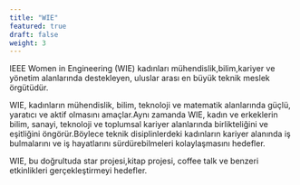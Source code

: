 ```yaml
---
title: "WIE"
featured: true
draft: false
weight: 3
---
```


IEEE Women in Engineering (WIE) kadınları mühendislik,bilim,kariyer ve yönetim alanlarında destekleyen, uluslar arası en büyük teknik meslek örgütüdür.

WIE, kadınların mühendislik, bilim, teknoloji ve matematik alanlarında güçlü, yaratıcı ve aktif olmasını amaçlar.Aynı zamanda WIE, kadın ve erkeklerin bilim, sanayi, teknoloji ve toplumsal kariyer alanlarında birlikteliğini ve eşitliğini öngörür.Böylece teknik disiplinlerdeki kadınların kariyer alanında iş bulmalarını ve iş hayatlarını sürdürebilmeleri kolaylaşmasını hedefler.

WIE, bu doğrultuda star projesi,kitap projesi, coffee talk ve benzeri etkinlikleri gerçekleştirmeyi hedefler.

